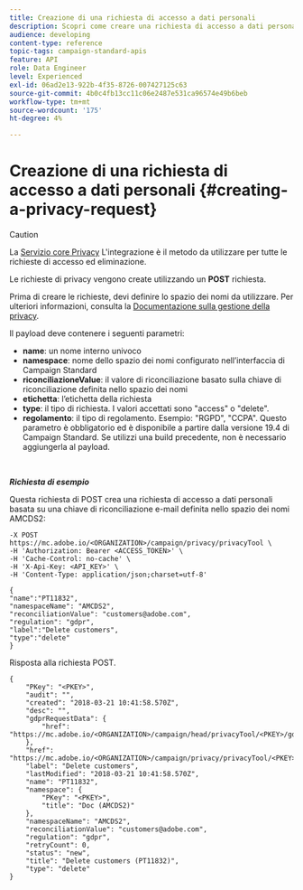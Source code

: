 ```yaml
---
title: Creazione di una richiesta di accesso a dati personali
description: Scopri come creare una richiesta di accesso a dati personali con API
audience: developing
content-type: reference
topic-tags: campaign-standard-apis
feature: API
role: Data Engineer
level: Experienced
exl-id: 06ad2e13-922b-4f35-8726-007427125c63
source-git-commit: 4b0c4fb13cc11c06e2487e531ca96574e49b6beb
workflow-type: tm+mt
source-wordcount: '175'
ht-degree: 4%

---
```


# Creazione di una richiesta di accesso a dati personali {#creating-a-privacy-request}

>[!CAUTION]
>
>La [Servizio core Privacy](https://developer.adobe.com/experience-platform-apis/references/privacy-service) L&#39;integrazione è il metodo da utilizzare per tutte le richieste di accesso ed eliminazione. <!--Starting 19.4, the use of the Campaign API and interface for access and delete requests is deprecated. For more on Campaign Standard deprecated and removed features, refer to [this page](../../rn/using/deprecated-features.md).-->

Le richieste di privacy vengono create utilizzando un **POST** richiesta.

Prima di creare le richieste, devi definire lo spazio dei nomi da utilizzare. Per ulteriori informazioni, consulta la [Documentazione sulla gestione della privacy](../../start/using/privacy-requests.md).

Il payload deve contenere i seguenti parametri:

* **name**: un nome interno univoco
* **namespace**: nome dello spazio dei nomi configurato nell’interfaccia di Campaign Standard
* **riconciliazioneValue**: il valore di riconciliazione basato sulla chiave di riconciliazione definita nello spazio dei nomi
* **etichetta**: l’etichetta della richiesta
* **type**: il tipo di richiesta. I valori accettati sono &quot;access&quot; o &quot;delete&quot;.
* **regolamento**: il tipo di regolamento. Esempio: &quot;RGPD&quot;, &quot;CCPA&quot;. Questo parametro è obbligatorio ed è disponibile a partire dalla versione 19.4 di Campaign Standard. Se utilizzi una build precedente, non è necessario aggiungerla al payload.

<br/>

***Richiesta di esempio***

Questa richiesta di POST crea una richiesta di accesso a dati personali basata su una chiave di riconciliazione e-mail definita nello spazio dei nomi AMCDS2:

```
-X POST https://mc.adobe.io/<ORGANIZATION>/campaign/privacy/privacyTool \
-H 'Authorization: Bearer <ACCESS_TOKEN>' \
-H 'Cache-Control: no-cache' \
-H 'X-Api-Key: <API_KEY>' \
-H 'Content-Type: application/json;charset=utf-8'

{
"name":"PT11832",
"namespaceName": "AMCDS2",
"reconciliationValue": "customers@adobe.com",
"regulation": "gdpr",
"label":"Delete customers",
"type":"delete"
}
```

Risposta alla richiesta POST.

```
{
    "PKey": "<PKEY>",
    "audit": "",
    "created": "2018-03-21 10:41:58.570Z",
    "desc": "",
    "gdprRequestData": {
        "href": "https://mc.adobe.io/<ORGANIZATION>/campaign/head/privacyTool/<PKEY>/gdprRequestData/"
    },
    "href": "https://mc.adobe.io/<ORGANIZATION>/campaign/privacy/privacyTool/<PKEY>",
    "label": "Delete customers",
    "lastModified": "2018-03-21 10:41:58.570Z",
    "name": "PT11832",
    "namespace": {
        "PKey": "<PKEY>",
        "title": "Doc (AMCDS2)"
    },
    "namespaceName": "AMCDS2",
    "reconciliationValue": "customers@adobe.com",
    "regulation": "gdpr",
    "retryCount": 0,
    "status": "new",
    "title": "Delete customers (PT11832)",
    "type": "delete"
}
```
